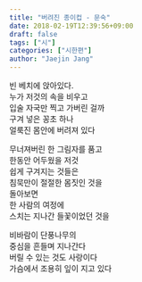 ```yaml
---
title: "버려진 종이컵 - 문숙"
date: 2018-02-19T12:39:56+09:00
draft: false
tags: ["시"]
categories: ["시한편"]
author: "Jaejin Jang"
---
```


빈 베치에 앉아있다.  
누가 저것의 속을 비우고  
입술 자국만 찍고 가버린 걸까  
구겨 넣은 꽁초 하나  
얼룩진 몸안에 버려져 있다

무너져버린 한 그림자를 품고  
한동안 어두웠을 저것  
쉽게 구겨지는 것들은  
침묵만이 절절한 몸짓인 것을  
돌아보면  
한 사람의 여정에  
스치는 지나간 들꽃이었던 것을

비바람이 단풍나무의  
중심을 흔들며 지나간다  
버릴 수 있는 것도 사랑이다  
가슴에서 조용히 잎이 지고 있다
